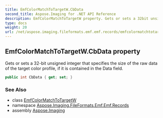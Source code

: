 ```yaml
---
title: EmfColorMatchToTargetW.CbData
second_title: Aspose.Imaging for .NET API Reference
description: EmfColorMatchToTargetW property. Gets or sets a 32bit unsigned integer that specifies the size of the raw data of the target color profile if it is contained in the Data field
type: docs
weight: 20
url: /net/aspose.imaging.fileformats.emf.emf.records/emfcolormatchtotargetw/cbdata/
---
```

## EmfColorMatchToTargetW.CbData property

Gets or sets a 32-bit unsigned integer that specifies the size of the raw data of the target color profile, if it is contained in the Data field.

```csharp
public int CbData { get; set; }
```

### See Also

* class [EmfColorMatchToTargetW](../)
* namespace [Aspose.Imaging.FileFormats.Emf.Emf.Records](../../emfcolormatchtotargetw/)
* assembly [Aspose.Imaging](../../../)


